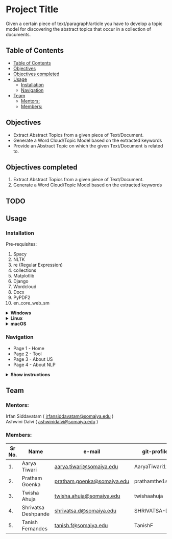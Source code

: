 
<h1>Project Title</h1>
Given a certain piece of text/paragraph/article you have to develop a topic model for discovering the abstract topics that occur in a collection of documents.

## Table of Contents
- [Table of Contents](#table-of-contents)
- [Objectives](#objectives)
- [Objectives completed](#objectives-completed)
- [Usage](#usage)
  - [Installation](#installation)
  - [Navigation](#navigation)
- [Team](#team)
  - [Mentors:](#mentors)
  - [Members:](#members)

## Objectives
* Extract Abstract Topics from a given piece of Text/Document.
* Generate a Word Cloud/Topic Model based on the extracted keywords
* Provide an Abstract Topic on which the given Text/Document is related to.

## Objectives completed 
  1. Extract Abstract Topics from a given piece of Text/Document.
  2. Generate a Word Cloud/Topic Model based on the extracted keywords

## TODO

## Usage

### Installation 

Pre-requisites:
1. Spacy
2. NLTK 
3. re (Regular Expression)
4. collections
5. Matplotlib
6. Django
7. Wordcloud
8. Docx
9. PyPDF2
10. en_core_web_sm  


<details>
    <summary><b>Windows</b></summary>
    Installation steps:
1. In your CLI/Git Bash - run the following command - git clone https://github.com/RNM-Org/G4-topic-modelling.git. <br>
2. run cd main_website <br>
3. run python manage.py runserver. <br>
4. Your website should be up and running on port http://127.0.0.1:8000/ <br>
</details>

<details>
    <summary><b>Linux</b></summary>
    Installation steps

</details>

<details>
    <summary><b>macOS</b></summary>
    Installation steps

</details>

### Navigation

 - Page 1 - Home
 - Page 2 - Tool
 - Page 3 - About US
 - Page 4 - About NLP

<details>
    <summary><b>Show instructions</b></summary>
</details>

## Team

### Mentors:
Irfan Siddavatam ( irfansiddavatam@somaiya.edu )<br>
Ashwini Dalvi ( ashwinidalvi@somaiya.edu )

### Members:
| Sr No. | Name | e-mail | git-profile |
| ------ | ------------- | ------------------------- | -------------- |
| 1. | Aarya Tiwari | aarya.tiwari@somaiya.edu | AaryaTiwari1211 |
| 2. | Pratham Goenka | pratham.goenka@somaiya.edu | prathamthe1st |
| 3. | Twisha Ahuja | twisha.ahuja@somaiya.edu | twishaahuja |
| 4. | Shrivatsa Deshpande | shrivatsa.d@somaiya.edu | SHRIVATSA-D |
| 5. | Tanish Fernandes | tanish.f@somaiya.edu | TanishF |
